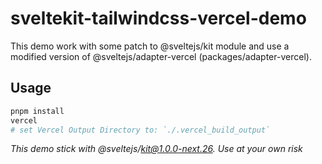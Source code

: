 # sveltekit-tailwindcss-vercel-demo

This demo work with some patch to @sveltejs/kit module and use a modified version of @sveltejs/adapter-vercel (packages/adapter-vercel).

## Usage

```bash
pnpm install
vercel
# set Vercel Output Directory to: `./.vercel_build_output`

```
_This demo stick with @sveltejs/kit@1.0.0-next.26. Use at your own risk_


